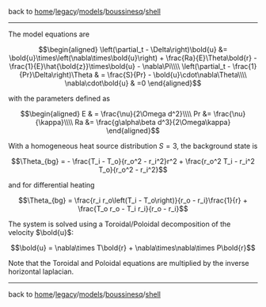 back to [home](/)/[legacy](/legacy)/[models](/legacy/models)/[boussinesq](/legacy/models/boussinesq)/[shell](/legacy/models/boussinesq/shell)

---

The model equations are
```math
\begin{aligned}
\left(\partial_t - \Delta\right)\bold{u} &= \bold{u}\times\left(\nabla\times\bold{u}\right) + \frac{Ra}{E}\Theta\bold{r} - \frac{1}{E}\hat{\bold{z}}\times\bold{u} - \nabla\Pi\\\\
\left(\partial_t - \frac{1}{Pr}\Delta\right)\Theta & = \frac{S}{Pr} - \bold{u}\cdot\nabla\Theta\\\\
\nabla\cdot\bold{u} & =0
\end{aligned}
```

with the parameters defined as
```math
\begin{aligned}
E & = \frac{\nu}{2\Omega d^2}\\\\
Pr &= \frac{\nu}{\kappa}\\\\
Ra &= \frac{g\alpha\beta d^3}{2\Omega\kappa}
\end{aligned}
```

With a homogeneous heat source distribution $`S = 3`$, the background state is
```math
\Theta_{bg} = - \frac{T_i - T_o}{r_o^2 - r_i^2}r^2 + \frac{r_o^2 T_i - r_i^2 T_o}{r_o^2 - r_i^2}
```
and for differential heating
```math
\Theta_{bg} = \frac{r_i r_o\left(T_i - T_o\right)}{r_o - r_i}\frac{1}{r} + \frac{T_o r_o - T_i r_i}{r_o - r_i}
```

The system is solved using a Toroidal/Poloidal decomposition of the velocity $`\bold{u}`$:
```math
\bold{u} = \nabla\times T\bold{r} + \nabla\times\nabla\times P\bold{r}
```

Note that the Toroidal and Poloidal equations are multiplied by the inverse horizontal laplacian.

---

back to [home](/)/[legacy](/legacy)/[models](/legacy/models)/[boussinesq](/legacy/models/boussinesq)/[shell](/legacy/models/boussinesq/shell)
